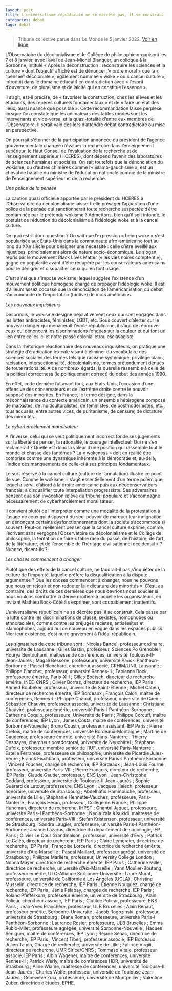```yaml
---
layout: post
title: L’universalisme républicain ne se décrète pas, il se construit (Le Monde)
categories: debat
tags: debat
---
```


> Tribune collective parue dans Le Monde le 5 janvier 2022. [Voir en ligne](https://www.lemonde.fr/idees/article/2022/01/05/universite-l-universalisme-republicain-ne-se-decrete-pas-il-se-construit_6108260_3232.html)

L’Observatoire du décolonialisme et le Collège de philosophie organisent les 7 et 8 janvier, avec l’aval de Jean-Michel Blanquer, un colloque à la Sorbonne, intitulé « Après la déconstruction : reconstruire les sciences et la culture » dont l’objectif affiché est de dénoncer l’« ordre moral » que la « “pensée” décoloniale », également nommée « woke » ou « cancel culture », introduit dans le domaine éducatif en contradiction avec « l’esprit d’ouverture, de pluralisme et de laïcité qui en constitue l’essence ».

Il s’agit, est-il précisé, de « favoriser la construction, chez les élèves et les étudiants, des repères culturels fondamentaux » et de « faire un état des lieux, aussi nuancé que possible ». Cette recommandation laisse perplexe lorsque l’on constate que les animateurs des tables rondes sont les intervenants et vice-versa, et la quasi-totalité d’entre eux membres de l’Observatoire. Il serait vain dès lors d’attendre débat contradictoire ou mise en perspective.

On pourrait s’étonner de la participation annoncée du président de l’agence gouvernementale chargée d’évaluer la recherche dans l’enseignement supérieur, le Haut Conseil de l’évaluation de la recherche et de l’enseignement supérieur (HCERES), dont dépend l’avenir des laboratoires de sciences humaines et sociales. On sait toutefois que la dénonciation du wokisme, ou d’autres chimères comme l’« islamo-gauchisme », est un cheval de bataille du ministre de l’éducation nationale comme de la ministre de l’enseignement supérieur et de la recherche.

*Une police de la pensée*

La caution quasi officielle apportée par le président du HCERES à l’Observatoire du décolonialisme laisse-t-elle présager l’apparition d’une police de la pensée qui sanctionnerait toute recherche suspectée d’être contaminée par le prétendu wokisme ? Admettons, bien qu’il soit infondé, le postulat de réduction du décolonialisme à l’idéologie woke et à la cancel culture.

De quoi est-il donc question ? On sait que l’expression « being woke » s’est popularisée aux Etats-Unis dans la communauté afro-américaine tout au long du XXe siècle pour désigner une nécessité : celle d’être éveillé aux injustices, principalement alors de nature socio-économique. Le slogan, repris par le mouvement Black Lives Matter (« les vies noires comptent »), gagne en popularité avant d’être récupéré par les conservateurs américains pour le dénigrer et disqualifier ceux qui en font usage.

C’est ainsi que s’impose wokisme, lequel suggère l’existence d’un mouvement politique homogène chargé de propager l’idéologie woke. Il est d’ailleurs assez cocasse que la dénonciation de l’américanisation du débat s’accommode de l’importation (fautive) de mots américains.

*Les nouveaux inquisiteurs*

Désormais, le wokisme désigne péjorativement ceux qui sont engagés dans les luttes antiracistes, féministes, LGBT, etc. Sous couvert d’alerter sur le nouveau danger qui menacerait l’école républicaine, il s’agit de réprouver ceux qui dénoncent les discriminations fondées sur la couleur et qui font un lien entre celles-ci et notre passé colonial et/ou esclavagiste.

Dans la rhétorique réactionnaire des nouveaux inquisiteurs, on pratique une stratégie d’éradication lexicale visant à éliminer du vocabulaire des sciences sociales des termes tels que racisme systémique, privilège blanc, racisation, intersectionnalité, décolonialisme, termes prétendument dénués de toute rationalité. A de nombreux égards, la querelle ressemble à celle de la political correctness (le politiquement correct) du début des années 1990.

En effet, cette dernière fut avant tout, aux Etats-Unis, l’occasion d’une offensive des conservateurs et de l’extrême droite contre le pouvoir supposé des minorités. En France, le terme désigne, dans la méconnaissance du contexte américain, un ensemble hétérogène composé de marxistes, de multiculturalistes, de féministes, de postmodernistes, etc., tous accusés, entre autres vices, de puritanisme, de censure, de dictature des minorités.

*Le cyberharcèlement moralisateur*

A l’inverse, celui qui se veut politiquement incorrect fonde ses jugements sur la liberté de penser, la rationalité, le courage intellectuel. Qui ne s’en réclamerait ? Quelle est donc la valeur d’une position qui rassemble tout le monde et chasse des fantômes ? La « wokeness » doit en réalité être comprise comme une dynamique inhérente à la démocratie et, au-delà, l’indice des manquements de celle-ci à ses principes fondamentaux.

Le sort réservé à la cancel culture (culture de l’annulation) illustre ce point de vue. Comme le wokisme, il s’agit essentiellement d’un terme polémique, lequel a servi, d’abord à la droite américaine puis aux néoconservateurs français, à disqualifier toute interpellation progressiste. Ses adversaires pensent que son invocation relève du tribunal populaire et s’accompagne nécessairement de cyberharcèlement moralisateur.

Il convient plutôt de l’interpréter comme une modalité de la protestation à l’usage de ceux qui disposent du seul pouvoir de marquer leur indignation en dénonçant certains dysfonctionnements dont la société s’accommode si souvent. Peut-on réellement penser que la cancel culture exprime, comme l’écrivent sans vergogne l’Observatoire du décolonialisme et le Collège de philosophie, la tentation de faire « table rase du passé, de l’histoire, de l’art, de la littérature, et de l’ensemble de l’héritage civilisationnel occidental » ? Nuance, disent-ils ?

*Les choses commencent à changer*

Plutôt que des effets de la cancel culture, ne faudrait-il pas s’inquiéter de la culture de l’impunité, laquelle préfère la disqualification à la dispute argumentée ? Que les choses commencent à changer, nous ne pouvons que nous en réjouir et non redouter la « dictature des minorités ». C’est, au contraire, des droits de ces dernières que nous devrions nous soucier si nous voulons combattre la dérive droitière à laquelle les organisateurs, en invitant Mathieu Bock-Côté à s’exprimer, sont coupablement inattentifs.

L’universalisme républicain ne se décrète pas, il se construit. Cela passe par la lutte contre les discriminations de classe, sexistes, homophobes ou ethnoraciales, comme contre les préjugés racistes, antisémites et islamophobes, aujourd’hui de nouveau en vogue dans les espaces publics. Nier leur existence, c’est nuire gravement à l’idéal républicain.

Les signataires de cette tribune sont : Nicolas Bancel, professeur ordinaire, université de Lausanne ; Gilles Bastin, professeur, Sciences Po Grenoble ; Hourya Bentouhami, maîtresse de conférences, université Toulouse-II-Jean-Jaurès ; Magali Bessone, professeure, université Paris-I Panthéon-Sorbonne ; Pascal Blanchard, chercheur associé, CRHIM/UNIL Lausanne ; Philippe Blanchet, professeur, université Rennes-II ; Fabienne Bock, professeure émérite, Paris-XIII ; Gilles Boëtsch, directeur de recherche émérite, INEE-CNRS ; Olivier Borraz, directeur de recherche, IEP Paris ; Ahmed Boubeker, professeur, université de Saint-Etienne ; Michel Cahen, directeur de recherche émérite, IEP Bordeaux ; François Calori, maître de conférences, Rennes-I ; Philippe Chanial, professeur, université de Caen ; Sébastien Chauvin, professeur associé, université de Lausanne ; Christiane Chauviré, professeure émérite, université Paris-I Panthéon-Sorbonne ; Catherine Coquio, professeure, Université de Paris ; Philippe Corcuff, maître de conférences, IEP Lyon ; James Costa, maître de conférences, université Sorbonne-Nouvelle ; Bruno Cousin, professeur assistant, IEP Paris ; Pierre Crétois, maître de conférences, université Bordeaux-Montaigne ; Martine de Gaudemar, professeure émérite, université Paris-Nanterre ; Thierry Deshayes, chercheur postdoctoral, université de Neuchâtel ; Stéphane Dufoix, professeur, membre senior de l’IUF, université Paris-Nanterre ; Estelle Ferrarese, professeure de philosophie, université de Picardie Jules-Verne ; Franck Fischbach, professeur, université Paris-I Panthéon-Sorbonne ; Vincent Foucher, chargé de recherche, IEP Bordeaux ; Jean-Louis Fournel, professeur, université Paris-VIII ; Pierre François, directeur de recherche, IEP Paris ; Claude Gautier, professeur, ENS Lyon ; Jean-Christophe Goddard, professeur, université de Toulouse-II Jean-Jaurès ; Sophie Guérard de Latour, professeure, ENS Lyon ; Jacques Haiech, professeur honoraire, université de Strasbourg ; Abdelhafid Hammouche, professeur, université de Lille ; Stéphanie Hennette-Vauchez, professeure, Paris-Nanterre ; François Héran, professeur, Collège de France ; Philippe Huneman, directeur de recherche, IHPST ; Chantal Jaquet, professeure, université Paris-I Panthéon-Sorbonne ; Nadia Yala Kisukidi, maîtresse de conférences, université Paris-VIII ; Stefan Kristensen, professeur, université de Strasbourg ; Sandra Laugier, professeure, université Paris-I Panthéon-Sorbonne ; Jeanne Lazarus, directrice du département de sociologie, IEP Paris ; Olivier Le Cour Grandmaison, professeur, université d’Evry ; Patrick Le Galès, directeur de recherche, IEP Paris ; Claire Lemercier, directrice de recherche, IEP Paris ; Françoise Lorcerie, directrice de recherche émérite, université d’Aix-Marseille ; Pascal Maillard, professeur agrégé, université de Strasbourg ; Philippe Marlière, professeur, University College London ; Nonna Mayer, directrice de recherche émérite, IEP Paris ; Catherine Miller, directrice de recherche, université d’Aix-Marseille ; Yann Moulier-Boutang, professeur émérite, UTC-Alliance Sorbonne-Université ; Laure Murat, professeure, université de Californie à Los Angeles (UCLA) ; Christine Musselin, directrice de recherche, IEP Paris ; Etienne Nouguez, chargé de recherche, IEP Paris ; Janie Pélabay, chargée de recherche, IEP Paris ; Roland Pfefferkorn, professeur émérite, université de Strasbourg ; Alain Policar, chercheur associé, IEP Paris ; Clotilde Policar, professeure, ENS Paris ; Jean-Yves Pranchère, professeur, ULB Bruxelles ; Alain Renaut, professeur émérite, Sorbonne-Université ; Jacob Rogozinski, professeur, université de Strasbourg ; Diane Roman, professeure, université Paris-I Panthéon-Sorbonne ; Laurence Rosier, professeure, ULB Bruxelles ; Emma Rubio-Milet, professeure agrégée, université Sorbonne-Nouvelle ; Haoues Seniguer, maître de conférences, IEP Lyon ; Réjane Sénac, directrice de recherche, IEP Paris ; Vincent Tiberj, professeur associé, IEP Bordeaux ; Julien Talpin, Chargé de recherche, université de Lille ; Fabrice Virgili, directeur de recherche, UMR Sirice/CNRS ; Tommaso Vitale, professeur associé, IEP Paris ; Albin Wagener, maître de conférences, université Rennes-II ; Patrick Werly, maître de conférences HDR, université de Strasbourg ; Aline Wiame, maîtresse de conférences, université Toulouse-II Jean-Jaurès ; Charles Wolfe, professeur, université de Toulouse Jean-Jaurès ; Geneviève Zoïa, professeure, université de Montpellier ; Valentine Zuber, directrice d’études, EPHE.
